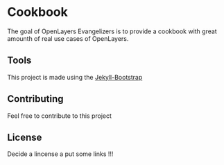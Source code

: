 # Cookbook

The goal of OpenLayers Evangelizers is to provide a cookbook with great amounth of 
real use cases of OpenLayers.

## Tools

This project is made using the [Jekyll-Bootstrap](http://jekyllbootstrap.com)


## Contributing 

Feel free to contribute to this project

## License

Decide a lincense a put some links !!!

